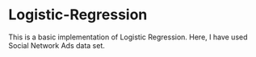 # Logistic-Regression
This is a basic implementation of Logistic Regression. Here, I have used Social Network Ads data set.
